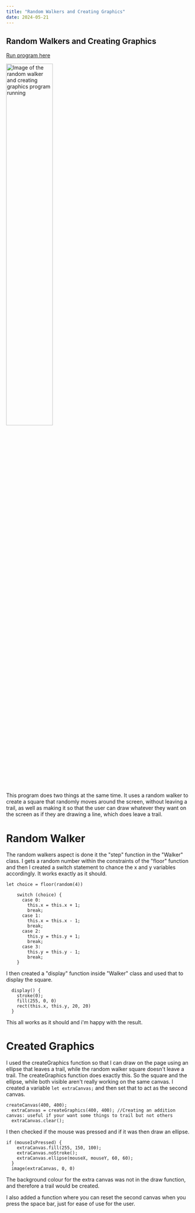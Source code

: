 ```yaml
---
title: "Random Walkers and Creating Graphics"
date: 2024-05-21
---
```


## Random Walkers and Creating Graphics

[Run program here](/skills-github-pages/All%20Projects/Classwork/Random%20Walker%20and%20Creating%20Graphics/index.html)

<img src="/skills-github-pages/Images/Creating Graphics and Random Walker image.png" alt="Image of the random walker and creating graphics program running" width="50%">

This program does two things at the same time. It uses a random walker to create a square that randomly moves around the screen, without leaving a trail, as well as making it so that the user can draw whatever they want on the screen as if they are drawing a line, which does leave a trail. 

# Random Walker

The random walkers aspect is done it the "step" function in the "Walker" class. I gets a random number within the constraints of the "floor" function and then I created a switch statement to chance the x and y variables accordingly. It works exactly as it should.

```
let choice = floor(random(4))

    switch (choice) {
      case 0:
        this.x = this.x + 1;
        break;
      case 1:
        this.x = this.x - 1;
        break;
      case 2:
        this.y = this.y + 1;
        break;
      case 3:
        this.y = this.y - 1;
        break;
    }
```

I then created a "display" function inside "Walker" class and used that to display the square.

```
  display() {
    stroke(0);
    fill(255, 0, 0)
    rect(this.x, this.y, 20, 20)
  }
```
This all works as it should and i'm happy with the result. 


# Created Graphics

I used the createGraphics function so that I can draw on the page using an ellipse that leaves a trail, while the random walker square doesn't leave a trail. The createGraphics function does exactly this. So the square and the ellipse, while both visible aren't really working on the same canvas. I created a variable `let extraCanvas;` and then set that to act as the second canvas. 

```
createCanvas(400, 400);
  extraCanvas = createGraphics(400, 400); //Creating an addition canvas: useful if your want some things to trail but not others
  extraCanvas.clear();
```

I then checked if the mouse was pressed and if it was then draw an ellipse. 
```
if (mouseIsPressed) {
    extraCanvas.fill(255, 150, 100);
    extraCanvas.noStroke();
    extraCanvas.ellipse(mouseX, mouseY, 60, 60);
  }
  image(extraCanvas, 0, 0)
```
The background colour for the extra canvas was not in the draw function, and therefore a trail would be created.

I also added a function where you can reset the second canvas when you press the space bar, just for ease of use for the user.
